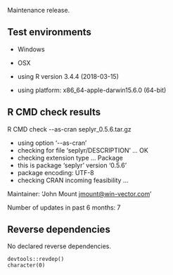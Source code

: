 
Maintenance release.

## Test environments

  * Windows
 
  
  * OSX
  * using R version 3.4.4 (2018-03-15)
  * using platform: x86_64-apple-darwin15.6.0 (64-bit)

 

## R CMD check results

  R CMD check --as-cran seplyr_0.5.6.tar.gz 

  * using option ‘--as-cran’
  * checking for file ‘seplyr/DESCRIPTION’ ... OK
  * checking extension type ... Package
  * this is package ‘seplyr’ version ‘0.5.6’
  * package encoding: UTF-8
  * checking CRAN incoming feasibility ...
  
  Maintainer: ‘John Mount <jmount@win-vector.com>’

  Number of updates in past 6 months: 7

## Reverse dependencies

No declared reverse dependencies.

    devtools::revdep()
    character(0)



